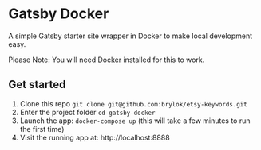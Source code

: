 # Gatsby Docker

A simple Gatsby starter site wrapper in Docker to make local development easy.


Please Note: You will need [Docker](https://www.docker.com/products/docker-desktop) installed for this to work.



## Get started
1. Clone this repo `git clone git@github.com:brylok/etsy-keywords.git`
2. Enter the project folder `cd gatsby-docker`
3. Launch the app: `docker-compose up` (this will take a few minutes to run the first time)
4. Visit the running app at: http://localhost:8888

